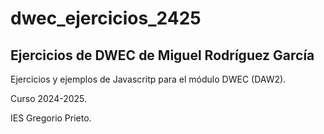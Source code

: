 # dwec_ejercicios_2425
## Ejercicios de DWEC de Miguel Rodríguez García


Ejercicios y ejemplos de Javascritp para el módulo DWEC (DAW2).

Curso 2024-2025.

IES Gregorio Prieto.